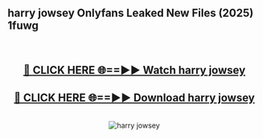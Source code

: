 <h2>harry jowsey Onlyfans Leaked New Files (2025) 1fuwg</h2>
<br>
<div align="center">
<h2><a href="https://mediafiles.top/harry_jowsey&ref=git" rel="nofollow">🔴 CLICK HERE 🌐==►► Watch harry jowsey</a></h2>
<h2><a href="https://mediafiles.top/harry_jowsey&ref=git" rel="nofollow">🔴 CLICK HERE 🌐==►► Download harry jowsey</a></h2>
<br>
<a href="https://mediafiles.top/harry_jowsey&ref=git" rel="nofollow" data-target="animated-image.originalLink"><img src="https://i.ibb.co.com/xMMVF88/686577567.gif" alt="harry jowsey" style="max-width: 100%; display: inline-block;" data-target="animated-image.originalImage"></a>
</div>
<br>
<br>